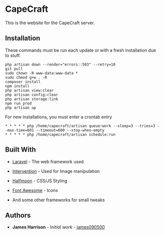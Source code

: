 
# CapeCraft
This is the website for the CapeCraft server.

## Installation
These commands must be run each update or with a fresh installation due to stuff.
```
php artisan down --render="errors::503" --retry=10
git pull
sudo chown -R www-data:www-data *
sudo chmod g+w . -R
composer install
npm install
php artisan view:clear
php artisan config:clear
php artisan storage:link
npm run prod
php artisan up
```

For new installations, you must enter a crontab entry
```
* * * * * php /home/capecraft/artisan queue:work --sleep=3 --tries=3 --max-time=601 --timeout=600 --stop-when-empty
* * * * * php /home/capecraft/artisan schedule:run
```

## Built With
*  [Laravel](https://laravel.com/) - The web framework used

*  [Intervention](http://image.intervention.io/) - Used for Image manipulation

*  [Halfmoon](https://www.gethalfmoon.com/) - CSS/JS Styling

*  [Font Awesome](https://fontawesome.com/) - Icons

* And some other frameworks for small tweaks

## Authors
*  **James Harrison** - *Initial work* - [james090500](https://github.com/james090500)